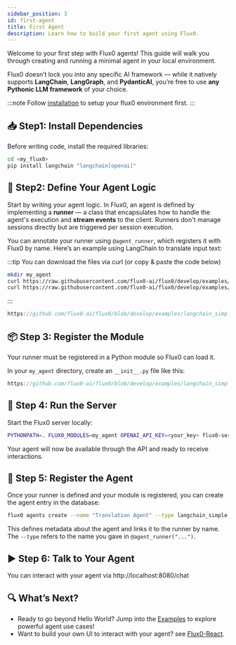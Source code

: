 ```yaml
---
sidebar_position: 3
id: first-agent
title: First Agent
description: Learn how to build your first agent using Flux0.
---
```


Welcome to your first step with Flux0 agents!
This guide will walk you through creating and running a minimal agent in your local environment.

Flux0 doesn’t lock you into any specific AI framework — while it natively supports **LangChain**, **LangGraph**, and **PydanticAI**, you’re free to use **any Pythonic LLM framework** of your choice.

:::note
Follow [installation](installation) to setup your flux0 environment first.
:::

## 📥 Step1: Install Dependencies

Before writing code, install the required libraries:

```bash
cd <my_flux0>
pip install langchain "langchain[openai]"
```

## 🧠 Step2: Define Your Agent Logic

Start by writing your agent logic. In Flux0, an agent is defined by implementing a **runner** — a class that encapsulates how to handle the agent's execution and **stream events** to the client. Runners don't manage sessions directly but are triggered per session execution.

You can annotate your runner using `@agent_runner`, which registers it with Flux0 by name. Here’s an example using LangChain to translate input text:

:::tip
You can download the files via curl (or copy & paste the code below)
```bash
mkdir my_agent
curl https://raw.githubusercontent.com/flux0-ai/flux0/develop/examples/langchain_simple/agent.py -o my_agent/agent.py
curl https://raw.githubusercontent.com/flux0-ai/flux0/develop/examples/langchain_simple/__init__.py -o my_agent/__init__.py
```
:::

```js reference title="<your_flux0>/my_agent/agent.py"
https://github.com/flux0-ai/flux0/blob/develop/examples/langchain_simple/agent.py
```

## 📦 Step 3: Register the Module

Your runner must be registered in a Python module so Flux0 can load it.

In your `my_agent` directory, create an `__init__.py` file like this:

```js reference title="<your_flux0>/my_agent/__init__.py"
https://github.com/flux0-ai/flux0/blob/develop/examples/langchain_simple/__init__.py
```

## 🚀 Step 4: Run the Server

Start the Flux0 server locally:

```bash
PYTHONPATH=. FLUX0_MODULES=my_agent OPENAI_API_KEY=<your_key> flux0-server
```

Your agent will now be available through the API and ready to receive interactions.

## 🧾 Step 5: Register the Agent

Once your runner is defined and your module is registered, you can create the agent entry in the database:

```bash
flux0 agents create --name "Translation Agent" --type langchain_simple
```

This defines metadata about the agent and links it to the runner by name. The `--type` refers to the name you gave in `@agent_runner("...")`.

## ▶️ Step 6: Talk to Your Agent

You can interact with your agent via http://localhost:8080/chat


## 🔍 What’s Next?

- Ready to go beyond Hello World? Jump into the [Examples](/docs/category/examples) to explore powerful agent use cases!
- Want to build your own UI to interact with your agent? see [Flux0-React](https://github.com/flux0-ai/flux0-react).
